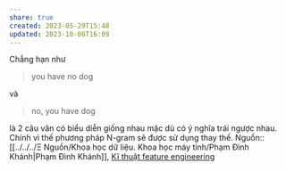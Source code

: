 ```yaml
---
share: true
created: 2023-05-29T15:48
updated: 2023-10-06T16:09
---
```

Chẳng hạn như 
> you have no dog

và
> no, you have dog

là 2 câu văn có biểu diễn giống nhau mặc dù có ý nghĩa trái ngược nhau. Chính vì thế phương pháp N-gram sẽ được sử dụng thay thế.
Nguồn:: [[../../../Ξ Nguồn/Khoa học dữ liệu. Khoa học máy tính/Phạm Đình Khánh|Phạm Đình Khánh]], [Kĩ thuật feature engineering](https://phamdinhkhanh.github.io/2019/01/07/Ky_thuat_feature_engineering.html)
